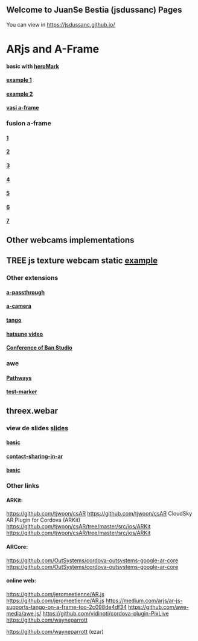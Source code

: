 ## Welcome to JuanSe Bestia (jsdussanc) Pages
You can view in https://jsdussanc.github.io/

# ARjs and A-Frame 
#### basic with [heroMark](https://github.com/jeromeetienne/AR.js/blob/master/README.md) 
#### [example 1](https://jsdussanc.github.io/arjs/)
#### [example 2](https://brash-feels.glitch.me/)
#### [vasi a-frame](https://jsdussanc.github.io/arjs/2.html)
### fusion a-frame 
#### [1](https://jsdussanc.github.io/arjs/3.html) 
#### [2](https://jsdussanc.github.io/arjs/4.html) 
#### [3](https://jsdussanc.github.io/arjs/5.html) 
#### [4](https://jsdussanc.github.io/arjs/6.html) 
#### [5](https://jsdussanc.github.io/arjs/7.html)
#### [6](https://jsdussanc.github.io/arjs/8.html)
#### [7](https://jsdussanc.github.io/arjs/8.html)

## Other webcams implementations 
## TREE js texture webcam static [example](https://stemkoski.github.io/Three.js/Webcam-Motion-Detection-Texture.html)
### Other extensions
#### [a-passthrough](https://jsdussanc.github.io/arjs/9.html)
#### [a-camera](https://jsdussanc.github.io/arjs/a-camera/)
#### [tango](https://jsdussanc.github.io/arjs/tango.html)
#### [hatsune](https://jsdussanc.github.io/arjs/htasune/) [video](https://www.youtube.com/watch?time_continue=58&v=ObVR2mOM-3Y)
#### [Conference of Ban Studio](https://evs-studio.glitch.me/)

### awe
#### [Pathways](https://jsdussanc.github.io/awe/pathways/)
#### [test-marker](https://jsdussanc.github.io/awe/test-marker/)

## threex.webar
### view de slides [slides](http://jeromeetienne.github.io/slides/augmentedrealitywiththreejs/)
#### [basic](https://jeromeetienne.github.io/threex.webar/examples/basic.html)
#### [contact-sharing-in-ar](https://jeromeetienne.github.io/threex.webar/examples/data-visualization-histogram3d.html)
#### [basic](https://jeromeetienne.github.io/threex.webar/examples/contact-sharing-in-ar.html)

### Other links

#### ARKit:
https://github.com/tjwoon/csAR
https://github.com/tjwoon/csAR
CloudSky AR Plugin for Cordova (ARKit)
https://github.com/tjwoon/csAR/tree/master/src/ios/ARKit
https://github.com/tjwoon/csAR/tree/master/src/ios/ARKit
#### ARCore:
https://github.com/OutSystems/cordova-outsystems-google-ar-core
https://github.com/OutSystems/cordova-outsystems-google-ar-core
#### online web:
https://github.com/jeromeetienne/AR.js
https://github.com/jeromeetienne/AR.js
https://medium.com/arjs/ar-js-supports-tango-on-a-frame-too-2c098de4df34
https://github.com/awe-media/awe.js/
https://github.com/vidinoti/cordova-plugin-PixLive
https://github.com/wayneparrott

https://github.com/wayneparrott (ezar)